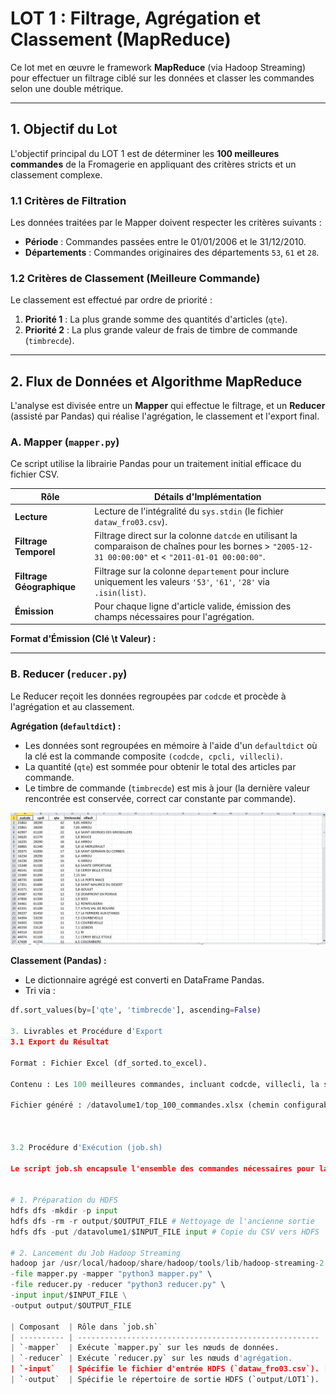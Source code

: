 # LOT 1 : Filtrage, Agrégation et Classement (MapReduce)

Ce lot met en œuvre le framework **MapReduce** (via Hadoop Streaming) pour effectuer un filtrage ciblé sur les données et classer les commandes selon une double métrique.

---

## 1. Objectif du Lot

L'objectif principal du LOT 1 est de déterminer les **100 meilleures commandes** de la Fromagerie en appliquant des critères stricts et un classement complexe.

### 1.1 Critères de Filtration

Les données traitées par le Mapper doivent respecter les critères suivants :

- **Période** : Commandes passées entre le 01/01/2006 et le 31/12/2010.
- **Départements** : Commandes originaires des départements `53`, `61` et `28`.

### 1.2 Critères de Classement (Meilleure Commande)

Le classement est effectué par ordre de priorité :

1. **Priorité 1** : La plus grande somme des quantités d'articles (`qte`).
2. **Priorité 2** : La plus grande valeur de frais de timbre de commande (`timbrecde`).

---

## 2. Flux de Données et Algorithme MapReduce

L'analyse est divisée entre un **Mapper** qui effectue le filtrage, et un **Reducer** (assisté par Pandas) qui réalise l'agrégation, le classement et l'export final.

### A. Mapper (`mapper.py`)

Ce script utilise la librairie Pandas pour un traitement initial efficace du fichier CSV.

| Rôle                | Détails d'Implémentation |
|--------------------|-------------------------|
| **Lecture**         | Lecture de l'intégralité du `sys.stdin` (le fichier `dataw_fro03.csv`). |
| **Filtrage Temporel** | Filtrage direct sur la colonne `datcde` en utilisant la comparaison de chaînes pour les bornes > `"2005-12-31 00:00:00"` et < `"2011-01-01 00:00:00"`. |
| **Filtrage Géographique** | Filtrage sur la colonne `departement` pour inclure uniquement les valeurs `'53'`, `'61'`, `'28'` via `.isin(list)`. |
| **Émission**        | Pour chaque ligne d'article valide, émission des champs nécessaires pour l'agrégation. |

**Format d'Émission (Clé \t Valeur) :**  

---

### B. Reducer (`reducer.py`)

Le Reducer reçoit les données regroupées par `codcde` et procède à l'agrégation et au classement.

**Agrégation (`defaultdict`) :**

- Les données sont regroupées en mémoire à l'aide d'un `defaultdict` où la clé est la commande composite `(codcde, cpcli, villecli)`.
- La quantité (`qte`) est sommée pour obtenir le total des articles par commande.
- Le timbre de commande (`timbrecde`) est mis à jour (la dernière valeur rencontrée est conservée, correct car constante par commande).

![top_100_commandes.xlsx](./images_lot1/top_100_commandes.PNG)


**Classement (Pandas) :**

- Le dictionnaire agrégé est converti en DataFrame Pandas.
- Tri via :  
```python
df.sort_values(by=['qte', 'timbrecde'], ascending=False)

3. Livrables et Procédure d'Export
3.1 Export du Résultat

Format : Fichier Excel (df_sorted.to_excel).

Contenu : Les 100 meilleures commandes, incluant codcde, villecli, la somme des qte, et la valeur timbrecde.

Fichier généré : /datavolume1/top_100_commandes.xlsx (chemin configurable via --output).



3.2 Procédure d'Exécution (job.sh)

Le script job.sh encapsule l'ensemble des commandes nécessaires pour lancer le job Hadoop Streaming sur le cluster.


# 1. Préparation du HDFS
hdfs dfs -mkdir -p input
hdfs dfs -rm -r output/$OUTPUT_FILE # Nettoyage de l'ancienne sortie
hdfs dfs -put /datavolume1/$INPUT_FILE input # Copie du CSV vers HDFS

# 2. Lancement du Job Hadoop Streaming
hadoop jar /usr/local/hadoop/share/hadoop/tools/lib/hadoop-streaming-2.7.2.jar \
-file mapper.py -mapper "python3 mapper.py" \
-file reducer.py -reducer "python3 reducer.py" \
-input input/$INPUT_FILE \
-output output/$OUTPUT_FILE

| Composant  | Rôle dans `job.sh`                                     |
| ---------- | ------------------------------------------------------ |
| `-mapper`  | Exécute `mapper.py` sur les nœuds de données.          |
| `-reducer` | Exécute `reducer.py` sur les nœuds d'agrégation.       |
| `-input`   | Spécifie le fichier d'entrée HDFS (`dataw_fro03.csv`). |
| `-output`  | Spécifie le répertoire de sortie HDFS (`output/LOT1`). |
